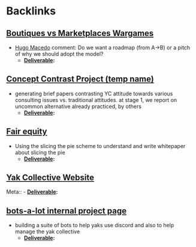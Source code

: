 
# Backlinks
## [Boutiques vs Marketplaces Wargames](<Boutiques vs Marketplaces Wargames.md>)
- [Hugo Macedo](<Hugo Macedo.md>) comment: Do we want a roadmap (from A->B) or a pitch of why we should adopt the model?
    - **[Deliverable](<Deliverable.md>):**

## [Concept Contrast Project (temp name)](<Concept Contrast Project (temp name).md>)
- generating brief papers contrasting YC attitude towards various consulting issues vs. traditional attitudes. at stage 1, we report on uncommon alternative already practiced, by others
    - **[Deliverable](<Deliverable.md>):**

## [Fair equity](<Fair equity.md>)
- Using the slicing the pie scheme to understand and write whitepaper about slicing the pie 
    - **[Deliverable](<Deliverable.md>):**

## [Yak Collective Website](<Yak Collective Website.md>)
Meta::
    - **[Deliverable](<Deliverable.md>):**

## [bots-a-lot internal project page](<bots-a-lot internal project page.md>)
- building a suite of bots to help yaks use discord and also to help manage the yak collective
    - **[Deliverable](<Deliverable.md>):**

